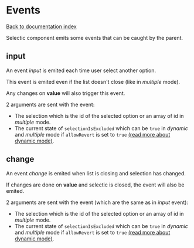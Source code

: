 # Events

[Back to documentation index](main.md)

Selectic component emits some events that can be caught by the parent.

## input

An event _input_ is emited each time user select another option.

This event is emited even if the list doesn't close (like in _multiple_ mode).

Any changes on **value** will also trigger this event.

2 arguments are sent with the event:
* The selection which is the id of the selected option or an array of id in _multiple_ mode.
* The current state of `selectionIsExcluded` which can be `true` in _dynamic_ and _multiple_ mode if `allowRevert` is set to `true` [(read more about dynamic mode)](dynamic.md).

## change

An event _change_ is emited when list is closing and selection has changed.

If changes are done on **value** and selectic is closed, the event will also be emited.

2 arguments are sent with the event (which are the same as in _input_ event):
* The selection which is the id of the selected option or an array of id in _multiple_ mode.
* The current state of `selectionIsExcluded` which can be `true` in _dynamic_ and _multiple_ mode if `allowRevert` is set to `true` [(read more about dynamic mode)](dynamic.md).
